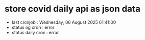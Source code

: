 # store covid daily api as json data

- last cronjob : Wednesday, 06 August 2025 01:41:00
- status og cron : error
- status daily cron : error
      
      